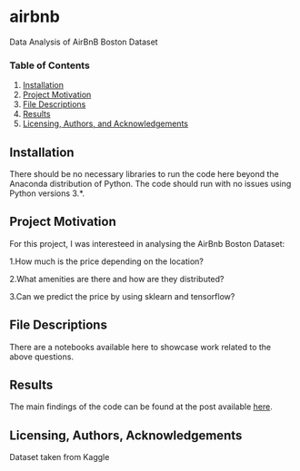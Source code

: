 # airbnb
Data Analysis of AirBnB Boston Dataset

### Table of Contents

1. [Installation](#installation)
2. [Project Motivation](#motivation)
3. [File Descriptions](#files)
4. [Results](#results)
5. [Licensing, Authors, and Acknowledgements](#licensing)

## Installation <a name="installation"></a>

There should be no necessary libraries to run the code here beyond the Anaconda distribution of Python.  The code should run with no issues using Python versions 3.*.

## Project Motivation<a name="motivation"></a>

For this project, I was interesteed in analysing the AirBnb Boston Dataset:

1.How much is the price depending on the location?

2.What amenities are there and how are they distributed?

3.Can we predict the price by using sklearn and tensorflow?

## File Descriptions <a name="files"></a>

There are a notebooks available here to showcase work related to the above questions.  

## Results<a name="results"></a>

The main findings of the code can be found at the post available [here](https://tino-riebe.medium.com/what-are-the-metrics-that-influence-the-airbnb-room-price-in-boston-616adb44debf).

## Licensing, Authors, Acknowledgements<a name="licensing"></a>

Dataset taken from Kaggle
